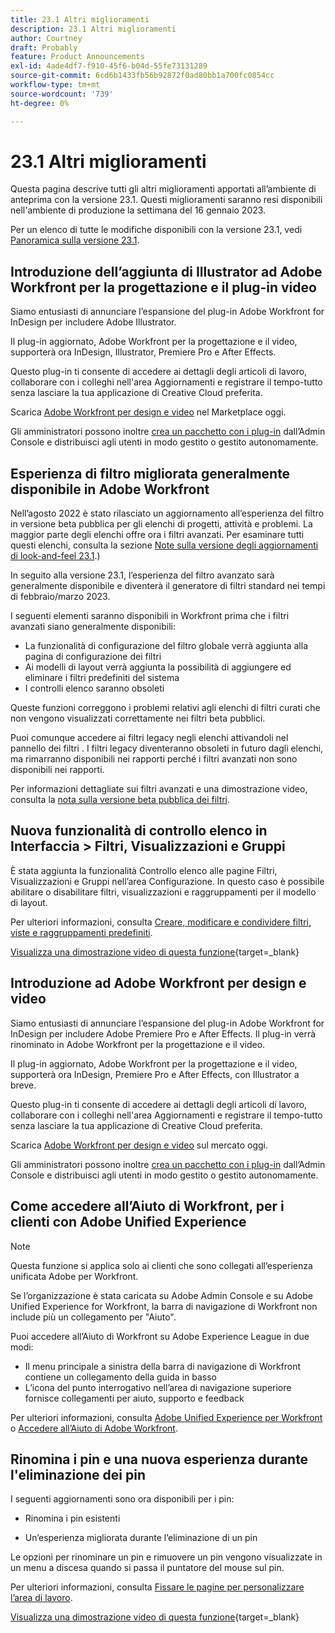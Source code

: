 ```yaml
---
title: 23.1 Altri miglioramenti
description: 23.1 Altri miglioramenti
author: Courtney
draft: Probably
feature: Product Announcements
exl-id: 4ade4df7-f910-45f6-b04d-55fe73131289
source-git-commit: 6cd6b1433fb56b92872f0ad80bb1a700fc0854cc
workflow-type: tm+mt
source-wordcount: '739'
ht-degree: 0%

---
```


# 23.1 Altri miglioramenti

Questa pagina descrive tutti gli altri miglioramenti apportati all’ambiente di anteprima con la versione 23.1. Questi miglioramenti saranno resi disponibili nell&#39;ambiente di produzione la settimana del 16 gennaio 2023.

Per un elenco di tutte le modifiche disponibili con la versione 23.1, vedi [Panoramica sulla versione 23.1](/help/quicksilver/product-announcements/product-releases/23.1-release-activity/23-1-release-overview.md).

## Introduzione dell’aggiunta di Illustrator ad Adobe Workfront per la progettazione e il plug-in video

Siamo entusiasti di annunciare l’espansione del plug-in Adobe Workfront for InDesign per includere Adobe Illustrator.

Il plug-in aggiornato, Adobe Workfront per la progettazione e il video, supporterà ora InDesign, Illustrator, Premiere Pro e After Effects.

Questo plug-in ti consente di accedere ai dettagli degli articoli di lavoro, collaborare con i colleghi nell&#39;area Aggiornamenti e registrare il tempo-tutto senza lasciare la tua applicazione di Creative Cloud preferita.

Scarica [Adobe Workfront per design e video](https://exchange.adobe.com/apps/cc/108938/adobe-workfront-for-design-and-video) nel Marketplace oggi.

Gli amministratori possono inoltre [crea un pacchetto con i plug-in](https://helpx.adobe.com/in/enterprise/using/manage-extensions.html) dall’Admin Console e distribuisci agli utenti in modo gestito o gestito autonomamente.

## Esperienza di filtro migliorata generalmente disponibile in Adobe Workfront

Nell’agosto 2022 è stato rilasciato un aggiornamento all’esperienza del filtro in versione beta pubblica per gli elenchi di progetti, attività e problemi. La maggior parte degli elenchi offre ora i filtri avanzati. Per esaminare tutti questi elenchi, consulta la sezione [Note sulla versione degli aggiornamenti di look-and-feel 23.1](/help/quicksilver/product-announcements/product-releases/23.1-release-activity/23-1-look-and-feel-updates.md).)

In seguito alla versione 23.1, l’esperienza del filtro avanzato sarà generalmente disponibile e diventerà il generatore di filtri standard nei tempi di febbraio/marzo 2023.

I seguenti elementi saranno disponibili in Workfront prima che i filtri avanzati siano generalmente disponibili:

* La funzionalità di configurazione del filtro globale verrà aggiunta alla pagina di configurazione dei filtri
* Ai modelli di layout verrà aggiunta la possibilità di aggiungere ed eliminare i filtri predefiniti del sistema
* I controlli elenco saranno obsoleti

Queste funzioni correggono i problemi relativi agli elenchi di filtri curati che non vengono visualizzati correttamente nei filtri beta pubblici.

Puoi comunque accedere ai filtri legacy negli elenchi attivandoli nel pannello dei filtri . I filtri legacy diventeranno obsoleti in futuro dagli elenchi, ma rimarranno disponibili nei rapporti perché i filtri avanzati non sono disponibili nei rapporti.

Per informazioni dettagliate sui filtri avanzati e una dimostrazione video, consulta la [nota sulla versione beta pubblica dei filtri](/help/quicksilver/product-announcements/product-releases/22.4-release-activity/22-4-project-enhancements.md).

## Nuova funzionalità di controllo elenco in Interfaccia > Filtri, Visualizzazioni e Gruppi

È stata aggiunta la funzionalità Controllo elenco alle pagine Filtri, Visualizzazioni e Gruppi nell’area Configurazione. In questo caso è possibile abilitare o disabilitare filtri, visualizzazioni e raggruppamenti per il modello di layout.

Per ulteriori informazioni, consulta [Creare, modificare e condividere filtri, viste e raggruppamenti predefiniti](/help/quicksilver/administration-and-setup/set-up-workfront/configure-system-defaults/create-and-share-default-fvgs.md).

[Visualizza una dimostrazione video di questa funzione](https://video.tv.adobe.com/v/3412057/){target=_blank}

## Introduzione ad Adobe Workfront per design e video

Siamo entusiasti di annunciare l’espansione del plug-in Adobe Workfront for InDesign per includere Adobe Premiere Pro e After Effects. Il plug-in verrà rinominato in Adobe Workfront per la progettazione e il video.

Il plug-in aggiornato, Adobe Workfront per la progettazione e il video, supporterà ora InDesign, Premiere Pro e After Effects, con Illustrator a breve.

Questo plug-in ti consente di accedere ai dettagli degli articoli di lavoro, collaborare con i colleghi nell&#39;area Aggiornamenti e registrare il tempo-tutto senza lasciare la tua applicazione di Creative Cloud preferita.

Scarica [Adobe Workfront per design e video](https://exchange.adobe.com/apps/cc/108938/adobe-workfront-for-design-and-video) sul mercato oggi.

Gli amministratori possono inoltre [crea un pacchetto con i plug-in](https://helpx.adobe.com/in/enterprise/using/manage-extensions.html) dall’Admin Console e distribuisci agli utenti in modo gestito o gestito autonomamente.

## Come accedere all’Aiuto di Workfront, per i clienti con Adobe Unified Experience

>[!NOTE]
>
>Questa funzione si applica solo ai clienti che sono collegati all’esperienza unificata Adobe per Workfront.

Se l’organizzazione è stata caricata su Adobe Admin Console e su Adobe Unified Experience for Workfront, la barra di navigazione di Workfront non include più un collegamento per &quot;Aiuto&quot;.

Puoi accedere all’Aiuto di Workfront su Adobe Experience League in due modi:

* Il menu principale a sinistra della barra di navigazione di Workfront contiene un collegamento della guida in basso
* L’icona del punto interrogativo nell’area di navigazione superiore fornisce collegamenti per aiuto, supporto e feedback

Per ulteriori informazioni, consulta [Adobe Unified Experience per Workfront](/help/quicksilver/workfront-basics/navigate-workfront/workfront-navigation/adobe-unified-experience.md) o [Accedere all’Aiuto di Adobe Workfront](/help/quicksilver/workfront-basics/navigate-workfront/workfront-navigation/access-workfront-help.md).

## Rinomina i pin e una nuova esperienza durante l&#39;eliminazione dei pin

I seguenti aggiornamenti sono ora disponibili per i pin:

* Rinomina i pin esistenti

* Un’esperienza migliorata durante l’eliminazione di un pin

Le opzioni per rinominare un pin e rimuovere un pin vengono visualizzate in un menu a discesa quando si passa il puntatore del mouse sul pin.

Per ulteriori informazioni, consulta [Fissare le pagine per personalizzare l’area di lavoro](/help/quicksilver/workfront-basics/the-new-workfront-experience/pin-pages.md).

[Visualizza una dimostrazione video di questa funzione](https://video.tv.adobe.com/v/3412389/){target=_blank}

